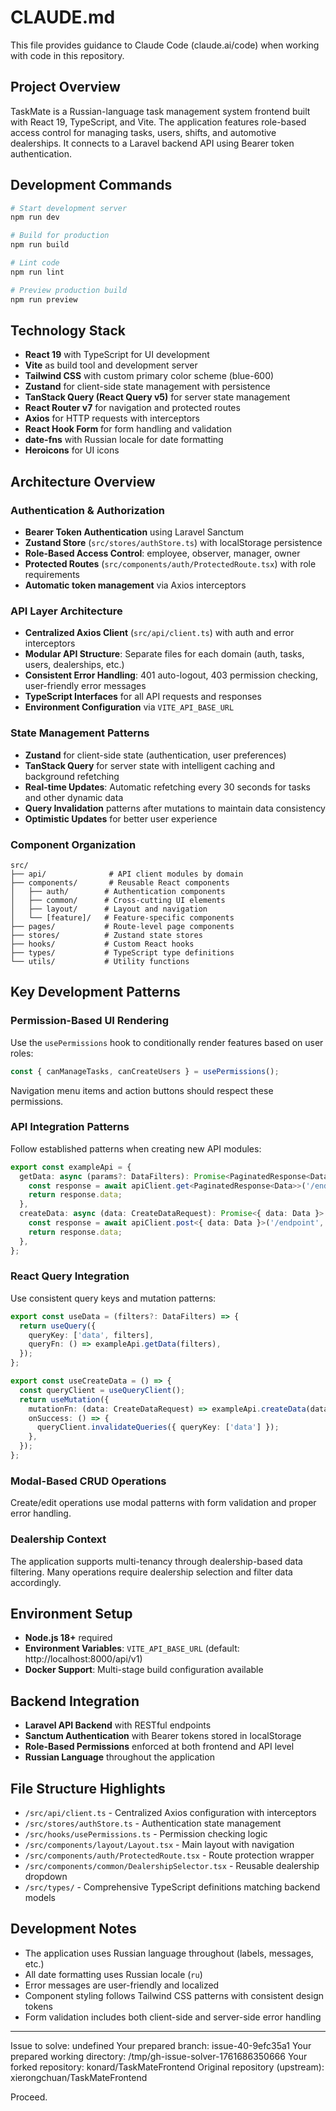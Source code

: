 # CLAUDE.md

This file provides guidance to Claude Code (claude.ai/code) when working with code in this repository.

## Project Overview

TaskMate is a Russian-language task management system frontend built with React 19, TypeScript, and Vite. The application features role-based access control for managing tasks, users, shifts, and automotive dealerships. It connects to a Laravel backend API using Bearer token authentication.

## Development Commands

```bash
# Start development server
npm run dev

# Build for production
npm run build

# Lint code
npm run lint

# Preview production build
npm run preview
```

## Technology Stack

- **React 19** with TypeScript for UI development
- **Vite** as build tool and development server
- **Tailwind CSS** with custom primary color scheme (blue-600)
- **Zustand** for client-side state management with persistence
- **TanStack Query (React Query v5)** for server state management
- **React Router v7** for navigation and protected routes
- **Axios** for HTTP requests with interceptors
- **React Hook Form** for form handling and validation
- **date-fns** with Russian locale for date formatting
- **Heroicons** for UI icons

## Architecture Overview

### Authentication & Authorization
- **Bearer Token Authentication** using Laravel Sanctum
- **Zustand Store** (`src/stores/authStore.ts`) with localStorage persistence
- **Role-Based Access Control**: employee, observer, manager, owner
- **Protected Routes** (`src/components/auth/ProtectedRoute.tsx`) with role requirements
- **Automatic token management** via Axios interceptors

### API Layer Architecture
- **Centralized Axios Client** (`src/api/client.ts`) with auth and error interceptors
- **Modular API Structure**: Separate files for each domain (auth, tasks, users, dealerships, etc.)
- **Consistent Error Handling**: 401 auto-logout, 403 permission checking, user-friendly error messages
- **TypeScript Interfaces** for all API requests and responses
- **Environment Configuration** via `VITE_API_BASE_URL`

### State Management Patterns
- **Zustand** for client-side state (authentication, user preferences)
- **TanStack Query** for server state with intelligent caching and background refetching
- **Real-time Updates**: Automatic refetching every 30 seconds for tasks and other dynamic data
- **Query Invalidation** patterns after mutations to maintain data consistency
- **Optimistic Updates** for better user experience

### Component Organization
```
src/
├── api/              # API client modules by domain
├── components/       # Reusable React components
│   ├── auth/        # Authentication components
│   ├── common/      # Cross-cutting UI elements
│   ├── layout/      # Layout and navigation
│   └── [feature]/   # Feature-specific components
├── pages/           # Route-level page components
├── stores/          # Zustand state stores
├── hooks/           # Custom React hooks
├── types/           # TypeScript type definitions
└── utils/           # Utility functions
```

## Key Development Patterns

### Permission-Based UI Rendering
Use the `usePermissions` hook to conditionally render features based on user roles:
```typescript
const { canManageTasks, canCreateUsers } = usePermissions();
```

Navigation menu items and action buttons should respect these permissions.

### API Integration Patterns
Follow established patterns when creating new API modules:
```typescript
export const exampleApi = {
  getData: async (params?: DataFilters): Promise<PaginatedResponse<Data>> => {
    const response = await apiClient.get<PaginatedResponse<Data>>('/endpoint', { params });
    return response.data;
  },
  createData: async (data: CreateDataRequest): Promise<{ data: Data }> => {
    const response = await apiClient.post<{ data: Data }>('/endpoint', data);
    return response.data;
  },
};
```

### React Query Integration
Use consistent query keys and mutation patterns:
```typescript
export const useData = (filters?: DataFilters) => {
  return useQuery({
    queryKey: ['data', filters],
    queryFn: () => exampleApi.getData(filters),
  });
};

export const useCreateData = () => {
  const queryClient = useQueryClient();
  return useMutation({
    mutationFn: (data: CreateDataRequest) => exampleApi.createData(data),
    onSuccess: () => {
      queryClient.invalidateQueries({ queryKey: ['data'] });
    },
  });
};
```

### Modal-Based CRUD Operations
Create/edit operations use modal patterns with form validation and proper error handling.

### Dealership Context
The application supports multi-tenancy through dealership-based data filtering. Many operations require dealership selection and filter data accordingly.

## Environment Setup

- **Node.js 18+** required
- **Environment Variables**: `VITE_API_BASE_URL` (default: http://localhost:8000/api/v1)
- **Docker Support**: Multi-stage build configuration available

## Backend Integration

- **Laravel API Backend** with RESTful endpoints
- **Sanctum Authentication** with Bearer tokens stored in localStorage
- **Role-Based Permissions** enforced at both frontend and API level
- **Russian Language** throughout the application

## File Structure Highlights

- `/src/api/client.ts` - Centralized Axios configuration with interceptors
- `/src/stores/authStore.ts` - Authentication state management
- `/src/hooks/usePermissions.ts` - Permission checking logic
- `/src/components/layout/Layout.tsx` - Main layout with navigation
- `/src/components/auth/ProtectedRoute.tsx` - Route protection wrapper
- `/src/components/common/DealershipSelector.tsx` - Reusable dealership dropdown
- `/src/types/` - Comprehensive TypeScript definitions matching backend models

## Development Notes

- The application uses Russian language throughout (labels, messages, etc.)
- All date formatting uses Russian locale (`ru`)
- Error messages are user-friendly and localized
- Component styling follows Tailwind CSS patterns with consistent design tokens
- Form validation includes both client-side and server-side error handling

---

Issue to solve: undefined
Your prepared branch: issue-40-9efc35a1
Your prepared working directory: /tmp/gh-issue-solver-1761686350666
Your forked repository: konard/TaskMateFrontend
Original repository (upstream): xierongchuan/TaskMateFrontend

Proceed.